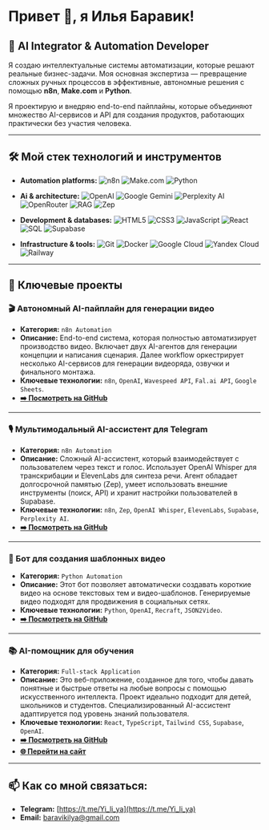 # Привет 👋, я Илья Баравик!

## 🤖 AI Integrator & Automation Developer

Я создаю интеллектуальные системы автоматизации, которые решают реальные бизнес-задачи. Моя основная экспертиза — превращение сложных ручных процессов в эффективные, автономные решения с помощью **n8n**, **Make.com** и **Python**.

Я проектирую и внедряю end-to-end пайплайны, которые объединяют множество AI-сервисов и API для создания продуктов, работающих практически без участия человека.

---

## 🛠️ Мой стек технологий и инструментов

*   **Automation platforms:**
    ![n8n](https://img.shields.io/badge/n8n-12B57F?style=for-the-badge&logo=n8n&logoColor=white)
    ![Make.com](https://img.shields.io/badge/Make-6937FF?style=for-the-badge)
    ![Python](https://img.shields.io/badge/Python-3776AB?style=for-the-badge&logo=python&logoColor=white)

*   **Ai & architecture:**
    ![OpenAI](https://img.shields.io/badge/OpenAI-412991?style=for-the-badge&logo=openai&logoColor=white)
    ![Google Gemini](https://img.shields.io/badge/Google_Gemini-8E77D3?style=for-the-badge&logo=google-gemini&logoColor=white)
    ![Perplexity AI](https://img.shields.io/badge/Perplexity_AI-000000?style=for-the-badge)
    ![OpenRouter](https://img.shields.io/badge/OpenRouter-8C26E6?style=for-the-badge)
    ![RAG](https://img.shields.io/badge/RAG-22A5B3?style=for-the-badge)
    ![Zep](https://img.shields.io/badge/Zep-A435F0?style=for-the-badge)

*   **Development & databases:**
    ![HTML5](https://img.shields.io/badge/HTML5-E34F26?style=for-the-badge&logo=html5&logoColor=white)
    ![CSS3](https://img.shields.io/badge/CSS3-1572B6?style=for-the-badge&logo=css3&logoColor=white)
    ![JavaScript](https://img.shields.io/badge/JavaScript-F7DF1E?style=for-the-badge&logo=javascript&logoColor=black)
    ![React](https://img.shields.io/badge/React-61DAFB?style=for-the-badge&logo=react&logoColor=black)
    ![SQL](https://img.shields.io/badge/SQL-FFFFFF?style=for-the-badge&logo=mysql&logoColor=blue)
    ![Supabase](https://img.shields.io/badge/Supabase-3FCF8E?style=for-the-badge&logo=supabase&logoColor=white)

*   **Infrastructure & tools:**
    ![Git](https://img.shields.io/badge/Git-F05032?style=for-the-badge&logo=git&logoColor=white)
    ![Docker](https://img.shields.io/badge/Docker-2496ED?style=for-the-badge&logo=docker&logoColor=white)
    ![Google Cloud](https://img.shields.io/badge/Google_Cloud-4285F4?style=for-the-badge&logo=google-cloud&logoColor=white)
    ![Yandex Cloud](https://img.shields.io/badge/Yandex_Cloud-5282FF?style=for-the-badge&logo=yandex-cloud&logoColor=white)
    ![Railway](https://img.shields.io/badge/Railway-0B0D12?style=for-the-badge&logo=railway&logoColor=white)

---

## 🚀 Ключевые проекты

### 🎬 Автономный AI-пайплайн для генерации видео
*   **Категория:** `n8n Automation`
*   **Описание:** End-to-end система, которая полностью автоматизирует производство видео. Включает двух AI-агентов для генерации концепции и написания сценария. Далее workflow оркестрирует несколько AI-сервисов для генерации видеоряда, озвучки и финального монтажа.
*   **Ключевые технологии:** `n8n`, `OpenAI`, `Wavespeed API`, `Fal.ai API`, `Google Sheets`.
*   [**➡️ Посмотреть на GitHub**](https://github.com/baravikilya/n8n-video-generator)

---

### 🎙️ Мультимодальный AI-ассистент для Telegram
*   **Категория:** `n8n Automation`
*   **Описание:** Сложный AI-ассистент, который взаимодействует с пользователем через текст и голос. Использует OpenAI Whisper для транскрибации и ElevenLabs для синтеза речи. Агент обладает долгосрочной памятью (Zep), умеет использовать внешние инструменты (поиск, API) и хранит настройки пользователей в Supabase.
*   **Ключевые технологии:** `n8n`, `Zep`, `OpenAI Whisper`, `ElevenLabs`, `Supabase`, `Perplexity AI`.
*   [**➡️ Посмотреть на GitHub**](https://github.com/baravikilya/n8n-voice-assistant)

---

### 🤖 Бот для создания шаблонных видео
*   **Категория:** `Python Automation`
*   **Описание:** Этот бот позволяет автоматически создавать короткие видео на основе текстовых тем и видео-шаблонов. Генерируемые видео подходят для продвижения в социальных сетях.
*   **Ключевые технологии:** `Python`, `OpenAI`, `Recraft`, `JSON2Video`.
*   [**➡️ Посмотреть на GitHub**](https://github.com/baravikilya/pyton-6s-video-bot)

---

### 📚 AI-помощник для обучения
*   **Категория:** `Full-stack Application`
*   **Описание:** Это веб-приложение, созданное для того, чтобы давать понятные и быстрые ответы на любые вопросы с помощью искусственного интеллекта. Проект идеально подходит для детей, школьников и студентов. Специализированный AI-ассистент адаптируется под уровень знаний пользователя. 
*   **Ключевые технологии:** `React`, `TypeScript`, `Tailwind CSS`, `Supabase`, `OpenAI`.
*   [**➡️ Посмотреть на GitHub**](https://github.com/baravikilya/pochimu4ka-ai-helper)
*   [**🌐 Перейти на сайт**](https://pochimuchka.ru/)

---

## 📫 Как со мной связаться:

*   **Telegram:** [https://t.me/Yi_li_ya](https://t.me/Yi_li_ya)
*   **Email:** [baravikilya@gmail.com](mailto:baravikilya@gmail.com)
